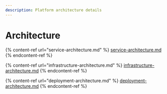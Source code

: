 ```yaml
---
description: Platform architecture details
---
```


# Architecture

{% content-ref url="service-architecture.md" %}
[service-architecture.md](service-architecture.md)
{% endcontent-ref %}

{% content-ref url="infrastructure-architecture.md" %}
[infrastructure-architecture.md](infrastructure-architecture.md)
{% endcontent-ref %}

{% content-ref url="deployment-architecture.md" %}
[deployment-architecture.md](deployment-architecture.md)
{% endcontent-ref %}


